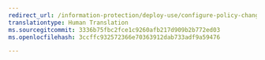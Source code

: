 ```yaml
---
redirect_url: /information-protection/deploy-use/configure-policy-change-label
translationtype: Human Translation
ms.sourcegitcommit: 3336b75fbc2fce1c9260afb217d909b2b772ed03
ms.openlocfilehash: 3ccffc932572366e70363912dab733adf9a59476

---
```




<!--HONumber=Sep16_HO4-->


